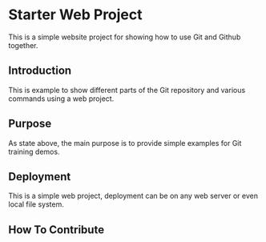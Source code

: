 # Starter Web Project

This is a simple website project for showing how to use Git and Github together.

## Introduction

This is example to show different parts of the Git repository and various commands using a web project.

## Purpose

As state above, the main purpose is to provide simple examples for Git training demos. 

## Deployment

This is a simple web project, deployment can be on any web server or even local file system.

## How To Contribute

